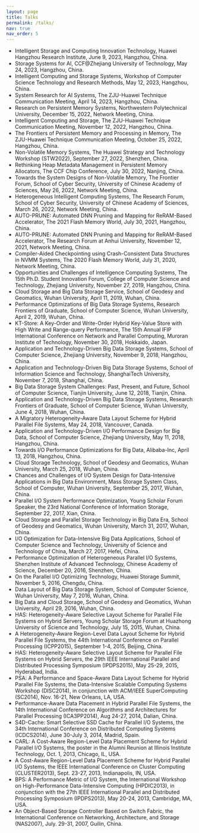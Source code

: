 ```yaml
---
layout: page
title: Talks
permalink: /talks/
nav: true
nav_order: 5
---
```

<!-- <div style="text-align: right"> your-text-here </div> --> 
<!-- <p style='text-align: justify;'> Your Text </p> -->
- Intelligent Storage and Computing Innovation Technology, Huawei Hangzhou Research Institute, June 9, 2023, Hangzhou, China.
- Storage Systems for AI, CCF@Zhejiang University of Technology, May 24, 2023, Hangzhou, China. 
- Intelligent Computing and Storage Systems, Workshop of Computer Science Technology and Research Methods, May 12, 2023, Hangzhou, China. 
- System Research for AI Systems, The ZJU-Huawei Technique Communication Meeting,
April 14, 2023, Hangzhou, China.
- Research on Persistent Memory Systems, Northwestern Polytechnical University,
December 15, 2022, Network Meeting, China.
- Intelligent Computing and Storage, The ZJU-Huawei Technique Communication Meeting, November 12, 2022, Hangzhou, China.
- The Frontiers of Persistent Memory and Processing in Memory, The ZJU-Huawei Technique Communication Meeting, October 25, 2022, Hangzhou, China.
- Non-Volatile Memory Systems, The Huawei  Strategy and Technology Workshop (STW2022), September 27, 2022, Shenzhen, China.
- Rethinking Heap Metadata Management in Persistent Memory Allocators, The CCF Chip Conference, July 30, 2022, Nanjing, China.
- Towards the System Designs of Non-Volatile Memory, The Frontier Forum, School of Cyber Security, University of Chinese Academy of Sciences, May 26, 2022, Network Meeting, China.
- Heterogeneous Intelligent Computing Systems, The Research Forum, School of Cyber Security, University of Chinese Academy of Sciences, March 26, 2022, Network Meeting, China.
- AUTO-PRUNE: Automated DNN Pruning and Mapping for ReRAM-Based Accelerator, The 2021 Flash Memory World, July 30, 2021, Hangzhou, China.
- AUTO-PRUNE: Automated DNN Pruning and Mapping for ReRAM-Based Accelerator, The Research Forum at Anhui University, November 12, 2021, Network Meeting, China.
- Compiler-Aided Checkpointing using Crash-Consistent Data Structures in NVMM Systems, The 2020 Flash Memory World, July 31, 2020, Network Meeting, China.
- Opportunities and Challenges of Intelligence Computing Systems, The 15th Ph.D. Student Innovation Forum, College of Computer Science and Technology, Zhejiang University, November 27, 2019, Hangzhou, China.
- Cloud Storage and Big Data Storage Service, School of Geodesy and Geomatics, Wuhan University, April 11, 2019, Wuhan, China.
- Performance Optimizations of Big Data Storage Systems, Research Frontiers of Graduate, School of Computer Science, Wuhan University, April 2, 2019, Wuhan, China.
- KT-Store: A Key-Order and Write-Order Hybrid Key-Value Store with High Write and Range-query Performance, The 15th Annual IFIP International Conference on Network and Parallel Computing, Muroran Institute of Technology, November 30, 2018, Hokkaido, Japan.
- Application and Technology-Driven Big Data Storage Systems, School of Computer Science, Zhejiang University, November 9, 2018, Hangzhou, China.
- Application and Technology-Driven Big Data Storage Systems, School of Information Science and Technology, ShanghaiTech University, November 7, 2018, Shanghai, China.
- Big Data Storage System Challenges: Past, Present, and Future, School of Computer Science, Tianjin University, June 12, 2018, Tianjin, China.
- Application and Technology-Driven Big Data Storage Systems, Research Frontiers of Graduate, School of Computer Science, Wuhan University, June 4, 2018, Wuhan, China.
- A Migratory Heterogeneity-Aware Data Layout Scheme for Hybrid Parallel File Systems, May 24, 2018, Vancouver, Canada.
- Application and Technology-Driven I/O Performance Design for Big Data, School of Computer Science, Zhejiang University, May 11, 2018, Hangzhou, China.
- Towards I/O Performance Optimizations for Big Data, Alibaba-Inc, April 13, 2018, Hangzhou, China.
- Cloud Storage Technology, School of Geodesy and Geomatics, Wuhan University, March 25, 2018, Wuhan, China.
- Chances and Challenges of I/O System Design for Data-Intensive Applications in Big Data Environment, Mass Storage System Class, School of Computer, Wuhan University, September 25, 2017, Wuhan, China. 
- Parallel I/O System Performance Optimization, Young Scholar Forum Speaker, the 23rd National Conference of Information Storage, September 22, 2017, Xian, China. 
- Cloud Storage and Parallel Storage Technology in Big Data Era, School of Geodesy and Geomatics, Wuhan University, March 31, 2017, Wuhan, China.
- I/O Optimization for Data-Intensive Big Data Applications, School of Computer Science and Technology, University of Science and Technology of China, March 27, 2017, Hefei, China.
- Performance Optimization of Heterogeneous Parallel I/O Systems, Shenzhen Institute of Advanced Technology, Chinese Academy of Science, December 20, 2016, Shenzhen, China.
- On the Parallel I/O Optimizing Technology, Huawei Storage Summit, November 5, 2016, Chengdu, China.
- Data Layout of Big Data Storage System, School of Computer Science, Wuhan University,  May 7, 2016, Wuhan, China.
- Big Data and Cloud Storage, School of Geodesy and Geomatics, Wuhan University, April 29, 2016, Wuhan, China.
- HAS: Heterogeneity-Aware Selective Layout Scheme for Parallel File Systems on Hybrid Servers, Young Scholar Storage Forum at Huazhong University of Science and Technology, July 15, 2015, Wuhan, China. 
- A Heterogeneity-Aware Region-Level Data Layout Scheme for Hybrid Parallel File Systems, the 44th International Conference on Parallel Processing (ICPP2015), September 1-4, 2015, Beijing, China.
- HAS: Heterogeneity-Aware Selective Layout Scheme for Parallel File Systems on Hybrid Servers, the 29th IEEE International Parallel and Distributed Processing Symposium (IPDPS2015), May 25-29, 2015, Hyderabad, India.
- PSA: A Performance and Space-Aware Data Layout Scheme for Hybrid Parallel File Systems, the Data-Intensive Scalable Computing Systems Workshop (DISC2014), in conjunction with ACM/IEEE SuperComputing (SC2014), Nov. 16-21, New Orleans, LA, USA. 
- Performance-Aware Data Placement in Hybrid Parallel File Systems, the 14th International Conference on Algorithms and Architectures for Parallel Processing (ICA3PP2014), Aug 24-27, 2014, Dalian, China.
- S4D-Cache: Smart Selective SSD Cache for Parallel I/O Systems, the 34th International Conference on Distributed Computing Systems (ICDCS2014), June 30-July 3, 2014, Madrid, Spain.
- CARL: A Cost-Aware Region-Level Data Placement Scheme for Hybrid Parallel I/O Systems, the poster in the Alumni Reunion at Illinois Institute Technology, Oct. 1, 2013, Chicago, IL, USA.
- A Cost-Aware Region-Level Data Placement Scheme for Hybrid Parallel I/O Systems, the IEEE International Conference on Cluster Computing (CLUSTER2013), Sept. 23-27, 2013, Indianapolis, IN, USA.
- BPS: A Performance Metric of I/O System, the International Workshop on High-Performance Data-Intensive Computing (HPDIC2013), in conjunction with the 27th IEEE International Parallel and Distributed Processing Symposium (IPDPS2013), May 20-24, 2013, Cambridge, MA, USA.
- An Object-Based Storage Controller Based on Switch Fabric, the International Conference on Networking, Architecture, and Storage (NAS2007), July. 29-31, 2007, Guilin, China.